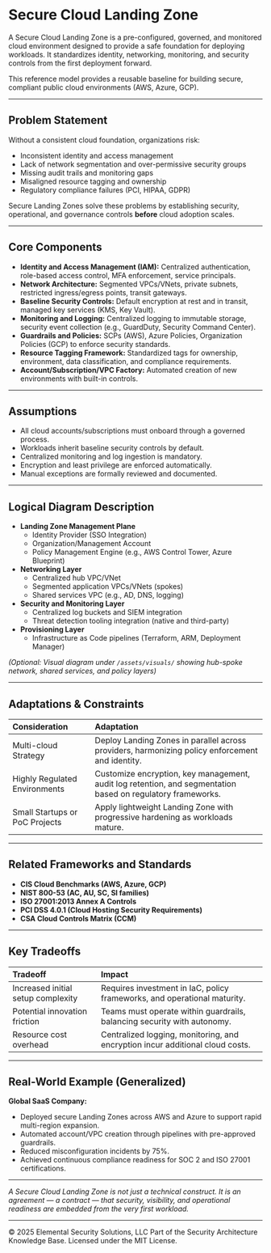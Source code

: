 # Secure Cloud Landing Zone

A Secure Cloud Landing Zone is a pre-configured, governed, and monitored cloud environment designed to provide a safe foundation for deploying workloads. It standardizes identity, networking, monitoring, and security controls from the first deployment forward.

This reference model provides a reusable baseline for building secure, compliant public cloud environments (AWS, Azure, GCP).

---

## Problem Statement

Without a consistent cloud foundation, organizations risk:
- Inconsistent identity and access management
- Lack of network segmentation and over-permissive security groups
- Missing audit trails and monitoring gaps
- Misaligned resource tagging and ownership
- Regulatory compliance failures (PCI, HIPAA, GDPR)

Secure Landing Zones solve these problems by establishing security, operational, and governance controls **before** cloud adoption scales.

---

## Core Components

- **Identity and Access Management (IAM):** Centralized authentication, role-based access control, MFA enforcement, service principals.
- **Network Architecture:** Segmented VPCs/VNets, private subnets, restricted ingress/egress points, transit gateways.
- **Baseline Security Controls:** Default encryption at rest and in transit, managed key services (KMS, Key Vault).
- **Monitoring and Logging:** Centralized logging to immutable storage, security event collection (e.g., GuardDuty, Security Command Center).
- **Guardrails and Policies:** SCPs (AWS), Azure Policies, Organization Policies (GCP) to enforce security standards.
- **Resource Tagging Framework:** Standardized tags for ownership, environment, data classification, and compliance requirements.
- **Account/Subscription/VPC Factory:** Automated creation of new environments with built-in controls.

---

## Assumptions

- All cloud accounts/subscriptions must onboard through a governed process.
- Workloads inherit baseline security controls by default.
- Centralized monitoring and log ingestion is mandatory.
- Encryption and least privilege are enforced automatically.
- Manual exceptions are formally reviewed and documented.

---

## Logical Diagram Description

- **Landing Zone Management Plane**
  - Identity Provider (SSO Integration)
  - Organization/Management Account
  - Policy Management Engine (e.g., AWS Control Tower, Azure Blueprint)
- **Networking Layer**
  - Centralized hub VPC/VNet
  - Segmented application VPCs/VNets (spokes)
  - Shared services VPC (e.g., AD, DNS, logging)
- **Security and Monitoring Layer**
  - Centralized log buckets and SIEM integration
  - Threat detection tooling integration (native and third-party)
- **Provisioning Layer**
  - Infrastructure as Code pipelines (Terraform, ARM, Deployment Manager)

*(Optional: Visual diagram under `/assets/visuals/` showing hub-spoke network, shared services, and policy layers)*

---

## Adaptations & Constraints

| Consideration | Adaptation |
|:--------------|:-----------|
| Multi-cloud Strategy | Deploy Landing Zones in parallel across providers, harmonizing policy enforcement and identity. |
| Highly Regulated Environments | Customize encryption, key management, audit log retention, and segmentation based on regulatory frameworks. |
| Small Startups or PoC Projects | Apply lightweight Landing Zone with progressive hardening as workloads mature. |

---

## Related Frameworks and Standards

- **CIS Cloud Benchmarks (AWS, Azure, GCP)**
- **NIST 800-53 (AC, AU, SC, SI families)**
- **ISO 27001:2013 Annex A Controls**
- **PCI DSS 4.0.1 (Cloud Hosting Security Requirements)**
- **CSA Cloud Controls Matrix (CCM)**

---

## Key Tradeoffs

| Tradeoff | Impact |
|:---------|:-------|
| Increased initial setup complexity | Requires investment in IaC, policy frameworks, and operational maturity. |
| Potential innovation friction | Teams must operate within guardrails, balancing security with autonomy. |
| Resource cost overhead | Centralized logging, monitoring, and encryption incur additional cloud costs. |

---

## Real-World Example (Generalized)

**Global SaaS Company:**
- Deployed secure Landing Zones across AWS and Azure to support rapid multi-region expansion.
- Automated account/VPC creation through pipelines with pre-approved guardrails.
- Reduced misconfiguration incidents by 75%.
- Achieved continuous compliance readiness for SOC 2 and ISO 27001 certifications.

---

*A Secure Cloud Landing Zone is not just a technical construct. It is an agreement — a contract — that security, visibility, and operational readiness are embedded from the very first workload.*

---
© 2025 Elemental Security Solutions, LLC
Part of the Security Architecture Knowledge Base.
Licensed under the MIT License.
